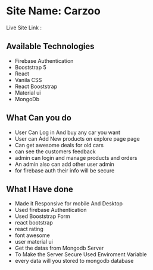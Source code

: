 # Site Name: Carzoo

Live Site Link : 


## Available Technologies

- Firebase Authentication
- Booststrap 5
- React
- Vanila CSS
- React Booststrap
- Material ui
- MongoDb

## What Can you do 

- User Can Log in And buy any car you want
- User can Add New products on explore page page
- Can get awesome deals for old cars
- can see the customers feedback
- admin can login and manage products and orders 
- An admin also can add other user admin
- for firebase auth their info will be secure


## What I Have done

- Made it Responsive for mobile And Desktop
- Used firebase Authentication
- Used Booststrap Form
- react bootstrap
- react rating
- font awesome
- user material ui
- Get the datas from Mongodb Server
- To Make the Server Secure Used Enviroment Variable
- every data will you stored to mongodb database
